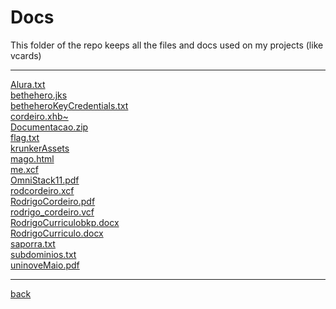 # Docs
This folder of the repo keeps all the files and docs used on my projects (like vcards)

---------------------------
[Alura.txt](Alura.txt)<br>
[bethehero.jks](bethehero.jks)<br>
[betheheroKeyCredentials.txt](betheheroKeyCredentials.txt)<br>
[cordeiro.xhb~](cordeiro.xhb~)<br>
[Documentacao.zip](Documentacao.zip)<br>
[flag.txt](flag.txt)<br>
[krunkerAssets](krunkerAssets)<br>
[mago.html](mago.html)<br>
[me.xcf](me.xcf)<br>
[OmniStack11.pdf](OmniStack11.pdf)<br>
[rodcordeiro.xcf](rodcordeiro.xcf)<br>
[RodrigoCordeiro.pdf](RodrigoCordeiro.pdf)<br>
[rodrigo_cordeiro.vcf](rodrigo_cordeiro.vcf)<br>
[RodrigoCurriculobkp.docx](RodrigoCurriculobkp.docx)<br>
[RodrigoCurriculo.docx](RodrigoCurriculo.docx)<br>
[saporra.txt](saporra.txt)<br>
[subdominios.txt](subdominios.txt)<br>
[uninoveMaio.pdf](uninoveMaio.pdf)<br>

---------------------------

[back](../)
